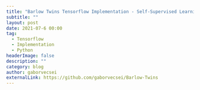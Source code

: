 ```yaml
---
title: "Barlow Twins Tensorflow Implementation - Self-Supervised Learning via Redundancy Reduction"
subtitle: ""
layout: post
date: 2021-07-6 00:00
tag:
  - Tensorflow
  - Implementation
  - Python
headerImage: false
description: ""
category: blog
author: gaborvecsei
externalLink: https://github.com/gaborvecsei/Barlow-Twins
---
```

